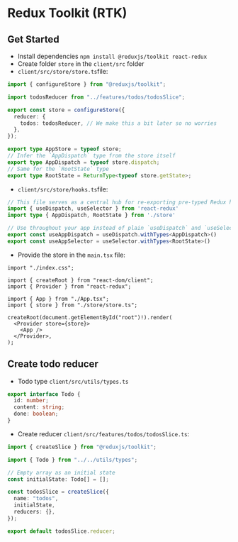 # Redux Toolkit (RTK)

## Get Started
- Install dependencies `npm install @reduxjs/toolkit react-redux`
- Create folder `store` in the `client/src` folder
- `client/src/store/store.ts`file:
```ts
import { configureStore } from "@reduxjs/toolkit";

import todosReducer from "../features/todos/todosSlice";

export const store = configureStore({
  reducer: {
    todos: todosReducer, // We make this a bit later so no worries
  },
});

export type AppStore = typeof store;
// Infer the `AppDispatch` type from the store itself
export type AppDispatch = typeof store.dispatch;
// Same for the `RootState` type
export type RootState = ReturnType<typeof store.getState>;

```
- `client/src/store/hooks.ts`file:
```ts
// This file serves as a central hub for re-exporting pre-typed Redux hooks.
import { useDispatch, useSelector } from 'react-redux'
import type { AppDispatch, RootState } from './store'

// Use throughout your app instead of plain `useDispatch` and `useSelector`
export const useAppDispatch = useDispatch.withTypes<AppDispatch>()
export const useAppSelector = useSelector.withTypes<RootState>()
```

- Provide the store in the `main.tsx` file:
```tsx
import "./index.css";

import { createRoot } from "react-dom/client";
import { Provider } from "react-redux";

import { App } from "./App.tsx";
import { store } from "./store/store.ts";

createRoot(document.getElementById("root")!).render(
  <Provider store={store}>
    <App />
  </Provider>,
);

```
## Create todo reducer
- Todo type `client/src/utils/types.ts`
```ts
export interface Todo {
  id: number;
  content: string;
  done: boolean;
}
```

- Create reducer `client/src/features/todos/todosSlice.ts`:
```ts
import { createSlice } from "@reduxjs/toolkit";

import { Todo } from "../../utils/types";

// Empty array as an initial state
const initialState: Todo[] = [];

const todosSlice = createSlice({
  name: "todos",
  initialState,
  reducers: {},
});

export default todosSlice.reducer;
```